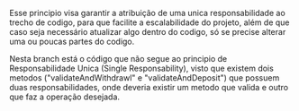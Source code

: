 <p>Esse principio visa garantir a atribuição de uma unica responsabilidade ao trecho de codigo, para que facilite a escalabilidade do projeto, além de que caso seja necessário atualizar algo dentro do codigo, só se precise alterar uma ou poucas partes do codigo.</p>
<p>Nesta branch está o código que não segue ao principio de Responsabilidade Unica (Single Responsability), visto que existem dois metodos ("validateAndWithdrawl" e "validateAndDeposit") que possuem duas responsabilidades, onde deveria existir um metodo que valida e outro que faz a operação desejada.</p>
